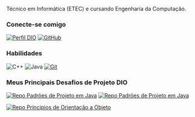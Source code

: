 Técnico em Informática (ETEC) e cursando Engenharia da Computação.

### Conecte-se comigo
[![Perfil DIO](https://img.shields.io/badge/-Meu%20Perfil%20na%20DIO-e6f7f1?style=for-the-badge)](https://web.dio.me/users/joaovitormazzali/)
[![GitHub](https://img.shields.io/badge/GitHub-e6f7f1?style=for-the-badge&logo=github&logoColor=57a185)](https://github.com/jmazzali)


### Habilidades
![C++](https://img.shields.io/badge/C%2B%2B-e6f7f1?style=for-the-badge&logo=c%2B%2B&logoColor=57a185)
![Java](https://img.shields.io/badge/Java-e6f7f1?style=for-the-badge&logo=java)
[![Git](https://img.shields.io/badge/Git-e6f7f1?style=for-the-badge&logo=git&logoColor=57a185)](https://git-scm.com/doc)

### Meus Principais Desafios de Projeto DIO
[![Repo Padrões de Projeto em Java](https://github-readme-stats.vercel.app/api/pin/?username=jmazzali&repo=lab-padroes-projeto-java&bg_color=e6f7f1&border_color=30A3DC&show_icons=true&icon_color=30A3DC&title_color=57a185&text_color=57a185)](https://github.com/jmazzali/lab-padroes-projeto-java)
[![Repo Padrões de Projeto em Java](https://github-readme-stats.vercel.app/api/pin/?username=jmazzali&repo=lab-padroes-projeto-spring&bg_color=e6f7f1&border_color=30A3DC&show_icons=true&icon_color=30A3DC&title_color=57a185&text_color=57a185)](https://github.com/jmazzali/lab-padroes-projeto-spring)

[![Repo Principios de Orientação a Objeto](https://github-readme-stats.vercel.app/api/pin/?username=jmazzali&repo=LabOOJava&bg_color=e6f7f1&border_color=30A3DC&show_icons=true&icon_color=30A3DC&title_color=57a185&text_color=57a185)](https://github.com/jmazzali/LabOOJava)
